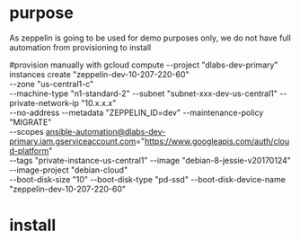 # purpose
As zeppelin is going to be used for demo purposes only, we do not have full automation from provisioning to install

#provision manually with
gcloud compute --project "dlabs-dev-primary" instances create "zeppelin-dev-10-207-220-60" \
 --zone "us-central1-c" \
 --machine-type "n1-standard-2" --subnet "subnet-xxx-dev-us-central1" --private-network-ip "10.x.x.x" \
 --no-address --metadata "ZEPPELIN_ID=dev" --maintenance-policy "MIGRATE" \
 --scopes ansible-automation@dlabs-dev-primary.iam.gserviceaccount.com="https://www.googleapis.com/auth/cloud-platform" \
 --tags "private-instance-us-central1" --image "debian-8-jessie-v20170124" --image-project "debian-cloud" \
 --boot-disk-size "10" --boot-disk-type "pd-ssd" --boot-disk-device-name "zeppelin-dev-10-207-220-60"

 # install